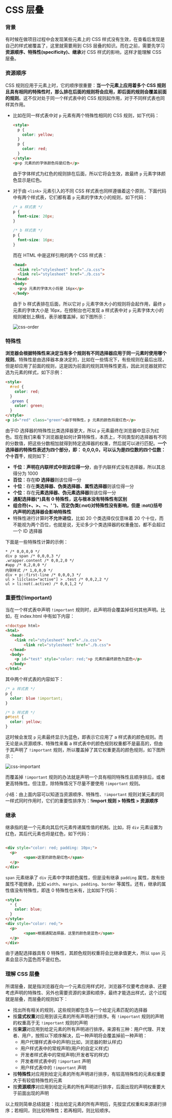# CSS 层叠

### 背景

有时候在做项目过程中会发现某些元素上的 CSS 样式没有生效，在查看后发现是自己的样式被覆盖了，这里就需要用到 CSS 层叠的知识。而在之前，需要先学习**资源顺序、特殊性(specificity)、继承**对 CSS 样式的影响，这样才能理解 CSS 层叠。

### 资源顺序

CSS 规则应用于元素上时，它的顺序很重要：**当一个元素上应用着多个 CSS 规则且具有相同的特殊性时，那么排在后面的规则将会应用，即后面的规则会覆盖前面的规则**。这不仅对处于同一个样式表中的 CSS 规则起作用，对于不同样式表也同样其作用。

- 比如在同一样式表中对 `p` 元素有两个特殊性相同的 CSS 规则，如下代码：

  ```html
  <style>
    p {
      color: yellow;
    }
    p {
      color: red;
    }
  </style>
  <p>p 元素的的字体颜色将是红色</p>
  ```

  由于字体样式为红色的规则排在后面，所以它将会生效，故最终 `p` 元素字体颜色显示是红色。

- 对于由 `<link>` 元素引入的不同 CSS 样式表也同样遵循着这个原则，下面代码中有两个样式表，它们都有着 `p` 元素的字体大小的规则，如下代码：

  ```css
  /* a 样式表 */
  p {
    font-size: 20px;
  }
  
  /* b 样式表 */
  p {
    font-size: 16px;
  }
  ```

  而在 HTML 中是这样引用的两个 CSS 样式表：

  ```html
  <head>
    <link rel="stylesheet" href="./a.css">
    <link rel="stylesheet" href="./b.css">
  </head>
  <body>
    <p>p 元素的字体大小将是 16px</p>
  </body>
  ```

  由于 b 样式表排在后面，所以它对 `p` 元素字体大小的规则将会起作用，最终 `p` 元素的字体大小是 16px，在控制台也可发现 a 样式表中对 `p` 元素字体大小的规则被划上横线，表示被覆盖掉，如下图所示：

  ![css-order](./imgs/css-order.png)

### 特殊性

**浏览器会根据特殊性来决定当有多个规则有不同选择器应用于同一元素时使用哪个规则**。特殊性是由选择器本身决定的，比如在一些情况下，有些规则在最后出现，但是却应用了前面的规则，这是因为前面的规则其特殊性更高，因此浏览器就把它选为元素的样式，如下示例：

```html
<style>
  #red {
    color: red;
  }
  .green {
    color: green;
  }
</style>
<p id="red" class="green">由于特殊性，p 元素的颜色将是红色</p>
```

由于ID 选择器的特殊性比类选择器更大，所以 `p` 元素最终在浏览器中显示为红色。现在我们来看下浏览器是如何计算特殊性，本质上，不同类型的选择器有不同的分数值，把这些分数相加就得到特定选择器的权重，然后就可以进行匹配。**一个选择器的特殊性表述为四个部分，即： 0,0,0,0，可以认为是四位数的四个位数：个十百千**，规则如下：

- **千位**：**声明在内联样式中则该位得一分**，由于内联样式没有选择器，所以其总得分为 1000
- **百位**：存在**ID 选择器**则该位得一分
- **十位**：存在**类选择器、伪类选择器、属性选择器**则该位得一分
- **个位**：存在**元素选择器、伪元素选择器**则该位得一分
- **通配选择器(\*)具有 0 特殊性，这与根本没有特殊性有区别**
- **组合符(+、>、~、' ')、否定伪类(:not)对特殊性没有影响，但是 :not()括号内声明的选择器会影响特殊性**
- 特殊性进行计算时**不允许进位**，比如 20 个类选择仅仅意味着 20 个十位，而不能视为两个百位，也就是说，无论多少个类选择器的权重叠加，都不会超过一个 ID 选择器

下面是一些特殊性计算的示例：

```
* /* 0,0,0,0 */
div p span /* 0,0,0,3 */
.wrapper.content /* 0,0,2,0 */
#app /* 0,2,0,0 */
内联样式 /* 1,0,0,0 */
div + p::first-line /* 0,0,0,3 */
ul > li[class="active"] > .test /* 0,0,2,2 */
ul > li:not(.active) /* 0,0,1,2 */
```

### 重要性(!important)

当在一个样式表中声明 `!important` 规则时，此声明将会覆盖掉任何其他声明。比如，在 index.html 中有如下内容：

```html
<!doctype html>
<html>
  <head>
    <link rel="stylesheet" href="./a.css">
		<link rel="stylesheet" href="./b.css">
  </head>
  <body>
    <p id="test" style="color: red;">p 元素的最终颜色为蓝色</p>
  </body>
</html>
```

其中两个样式表的内容如下：

```css
/* a 样式表 */
p {
  color: blue !important;
}

/* b 样式表 */
p#test {
  color: yellow;
}
```

这时候会发现 `p` 元素最终显示为蓝色，即表示它应用了 a 样式表的颜色规则。而无论是从资源顺序、特殊性来看 a 样式表中的颜色规则权重都不是最高的，但由于其声明了 `!important` 规则，所以覆盖掉了其它权重更高的颜色规则，如下图所示：

![css-important](./imgs/css-important.png)

而覆盖掉 `!important` 规则的办法就是声明一个具有相同特殊性且顺序排后，或者更高特殊性。但注意，除特殊情况下尽量不要使用 `!important` 规则。

小结：由上面内容可以知道当资源顺序、特殊性、`!important` 规则对某元素的同一样式同时作用时，它们的重要性排序为：**!import 规则 > 特殊性 > 资源顺序**

### 继承

继承指的是一个元素向其后代元素传递属性值的机制。比如，将 `div` 元素设置为红色，其后代元素也将是红色，如下代码：

```html

<div style="color: red; padding: 10px;">
  <p>
		<span>这里的颜色是红色</span>
  </p>
</div>
```

`span` 元素继承了 `div` 元素中字体颜色属性，但是没有继承 `padding` 属性，故有些属性不能继承，比如 `width`、`margin`、`padding`、`border` 等属性。还有，继承的属性值没有特殊性，即连 0 特殊性也米有，比如如下代码：

```html
<style>
  * {
    color: blue;
  }
</style>
<div style="color: red;">
  <p>
		<span>根据通配选择器，这里的颜色是蓝色</span>
  </p>
</div>
```

由于通配选择器具有 0 特殊性，其颜色规则权重将会比继承值更大，所以 `span` 元素会显示为蓝色而不是红色。

### 理解 CSS 层叠

所谓层叠，就是指浏览器在向一个元素应用样式时，浏览器不仅要考虑继承、还要考虑声明的特殊性、另外也需要资源的来源和顺序，最终才能选出样式，这个过程就是层叠，而层叠的规则如下：

- 找出所有相关的规则，这些规则都包含与一个给定元素匹配的选择器
- 按**显式权重**对应用到该元素的所有声明进行排序。有 `!important` 规则的声明的权重高于无 `!important` 规则的声明
- 按**来源**对应用到给定元素的所有声明进行排序。来源有三种：用户代理、开发者、用户，按照以下顺序解决，后一种声明将会覆盖掉前一种声明：
  - 用户代理样式表中的声明(比如，浏览器的默认样式)
  - 用户样式表中的常规声明(用户的自定义样式)
  - 开发者样式表中的常规声明(开发者写的样式)
  - 开发者样式表中的 `!important` 声明
  - 用户样式表中的 `!important` 声明
- 按**特殊性**对应用到给定元素的所有声明进行排序，有较高特殊性的元素权重要大于有较低特殊性的元素
- 按**资源顺序**对应用到给定元素的所有声明进行排序，后面出现的声明权重要大于前面出现的声明

以上规则简单总结就是：找出给定元素的所有声明后，先按显式权重和来源进行排序；若相同，则比较特殊性；若再相同，则比较顺序。
